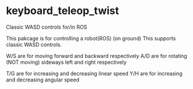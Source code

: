 # keyboard_teleop_twist
Classic WASD controls for/in ROS


This pakcage is for controlling a robot(ROS) (on ground)
This supports classic WASD controls.


W/S are for moving forward and backward respectively
A/D are for rotating (NOT moving) sideways left and right respectively


T/G are for increasing and decreasing linear speed
Y/H are for increasing and decreasing angular speed
